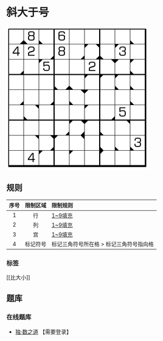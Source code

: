 # 斜大于号

![题](../../../images/sudoku/斜大于号.png)

## 规则

| 序号  | 限制区域 | 限制规则                  |
|:---:|:----:|:----------------------|
|  1  |  行   | [1~9填充]               |
|  2  |  列   | [1~9填充]               |
|  3  |  宫   | [1~9填充]               |
|  4  | 标记符号 | 标记三角符号所在格 > 标记三角符号指向格 |

### 标签

[[比大小]]

## 题库

### 在线题库

- [独·数之道](http://www.sudokufans.org.cn/lx/game.index.php?type=xgt) 【需要登录】

[1~9填充]: ../../../rules.md#1to9填充

